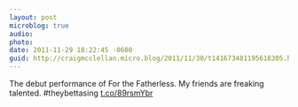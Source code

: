 ```yaml
---
layout: post
microblog: true
audio: 
photo: 
date: 2011-11-29 18:22:45 -0600
guid: http://craigmcclellan.micro.blog/2011/11/30/t141673481195618305.html
---
```

The debut performance of For the Fatherless. My friends are freaking talented. #theybettasing [t.co/89rsmYbr](http://t.co/89rsmYbr)
